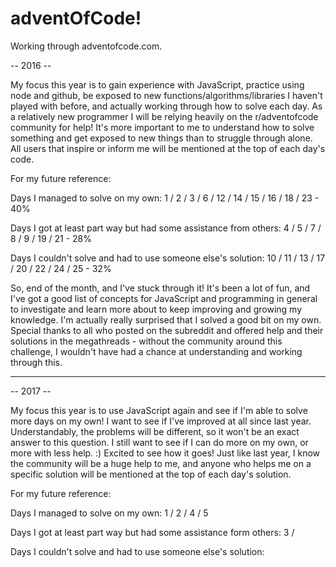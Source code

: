 # adventOfCode!
Working through adventofcode.com.

-- 2016 --

My focus this year is to gain experience with JavaScript, practice using node and github, be exposed to new functions/algorithms/libraries I haven't played with before, and actually working through how to solve each day. As a relatively new programmer I will be relying heavily on the r/adventofcode community for help! It's more important to me to understand how to solve something and get exposed to new things than to struggle through alone. All users that inspire or inform me will be mentioned at the top of each day's code. 

For my future reference:

Days I managed to solve on my own:
1 / 2 / 3 / 6 / 12 / 14 / 15 / 16 / 18 / 23 - 40%

Days I got at least part way but had some assistance from others:
4 / 5 / 7 / 8 / 9 / 19 / 21 - 28%

Days I couldn't solve and had to use someone else's solution:
10 / 11 / 13 / 17 / 20 / 22 / 24 / 25 - 32%

So, end of the month, and I've stuck through it! It's been a lot of fun, and I've got a good list of concepts for JavaScript and programming in general to investigate and learn more about to keep improving and growing my knowledge. I'm actually really surprised that I solved a good bit on my own. Special thanks to all who posted on the subreddit and offered help and their solutions in the megathreads - without the community around this challenge, I wouldn't have had a chance at understanding and working through this. 

----------------------------------------------------------------------------------------------------------------------------------------

-- 2017 --

My focus this year is to use JavaScript again and see if I'm able to solve more days on my own! I want to see if I've improved at all since last year. Understandably, the problems will be different, so it won't be an exact answer to this question. I still want to see if I can do more on my own, or more with less help. :) Excited to see how it goes! Just like last year, I know the community will be a huge help to me, and anyone who helps me on a specific solution will be mentioned at the top of each day's solution.

For my future reference:

Days I managed to solve on my own: 1 / 2 / 4 / 5


Days I got at least part way but had some assistance form others: 3 / 


Days I couldn't solve and had to use someone else's solution:


